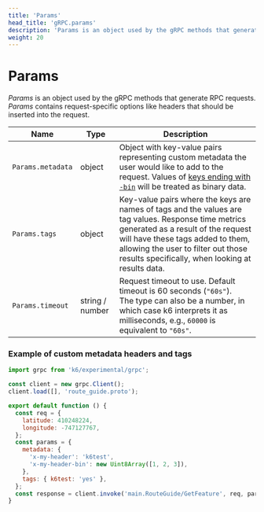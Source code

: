 ```yaml
---
title: 'Params'
head_title: 'gRPC.params'
description: 'Params is an object used by the gRPC methods that generate RPC requests.'
weight: 20
---
```


# Params

_Params_ is an object used by the gRPC methods that generate RPC requests. _Params_ contains request-specific options like headers that should be inserted into the request.

| Name              | Type            | Description                                                                                                                                                                                                                                                              |
| ----------------- | --------------- | ------------------------------------------------------------------------------------------------------------------------------------------------------------------------------------------------------------------------------------------------------------------------ |
| `Params.metadata` | object          | Object with key-value pairs representing custom metadata the user would like to add to the request. Values of [keys ending with `-bin`](https://grpc.io/docs/what-is-grpc/core-concepts/#metadata) will be treated as binary data.                                       |
| `Params.tags`     | object          | Key-value pairs where the keys are names of tags and the values are tag values. Response time metrics generated as a result of the request will have these tags added to them, allowing the user to filter out those results specifically, when looking at results data. |
| `Params.timeout`  | string / number | Request timeout to use. Default timeout is 60 seconds (`"60s"`). <br/> The type can also be a number, in which case k6 interprets it as milliseconds, e.g., `60000` is equivalent to `"60s"`.                                                                            |

### Example of custom metadata headers and tags

<div class="code-group" data-props='{"labels": []}'>

```javascript
import grpc from 'k6/experimental/grpc';

const client = new grpc.Client();
client.load([], 'route_guide.proto');

export default function () {
  const req = {
    latitude: 410248224,
    longitude: -747127767,
  };
  const params = {
    metadata: {
      'x-my-header': 'k6test',
      'x-my-header-bin': new Uint8Array([1, 2, 3]),
    },
    tags: { k6test: 'yes' },
  };
  const response = client.invoke('main.RouteGuide/GetFeature', req, params);
}
```

</div>
